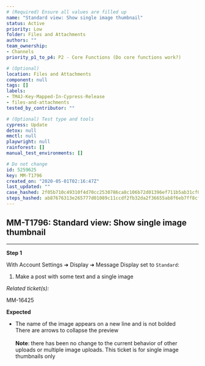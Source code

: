 ```yaml
---
# (Required) Ensure all values are filled up
name: "Standard view: Show single image thumbnail"
status: Active
priority: Low
folder: Files and Attachments
authors: ""
team_ownership: 
- Channels
priority_p1_to_p4: P2 - Core Functions (Do core functions work?)

# (Optional)
location: Files and Attachments
component: null
tags: []
labels: 
- TM4J-Key-Mapped-In-Cypress-Release
- files-and-attachments
tested_by_contributor: ""

# (Optional) Test type and tools
cypress: Update
detox: null
mmctl: null
playwright: null
rainforest: []
manual_test_environments: []

# Do not change
id: 5259625
key: MM-T1796
created_on: "2020-05-01T02:16:47Z"
last_updated: ""
case_hashed: 2f05b710c49310f4d70cc2530786ca8c106b72d01396ef711b5ab31cf007a38a3e5df399e0cf8c5e0e97155c99ed2e93
steps_hashed: ab87676313e265777d01089c11ccdf2fb32da2f36655ab8f6eb7ff8cf64e3f0ba9f49fbb6087616726435db124f531de
---
```


<!-- (Auto-generated) Based on frontmatter's "key" and "name" -->

## MM-T1796: Standard view: Show single image thumbnail

---

**Step 1**

With Account Settings ➜ Display ➜ Message Display set to `Standard`:

1. Make a post with some text and a single image

_Related ticket(s):_

MM-16425

**Expected**

- The name of the image appears on a new line and is not bolded
  \
  There are arrows to collapse the preview\
  \
  **Note**: there has been no change to the current behavior of other uploads or multiple image uploads. This ticket is for single image thumbnails only
